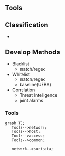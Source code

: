 ## Tools
## Classification
  -
## Develop Methods
  - Blacklist
    - match/regex
  - Whitelist
    - match/regex
    - baseline(UEBA)
  - Correlation
    - Threat Intelligence 
    - joint alarms











### Tools

 ```mermaid
graph TD;
    Tools-->network;
    Tools-->host;
    Tools-->access;
    Tools-->common;
    
    network-->suricata;

    
```
